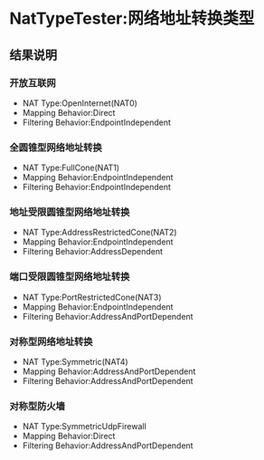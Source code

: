 # NatTypeTester:网络地址转换类型
## 结果说明
### 开放互联网
* NAT Type:OpenInternet(NAT0)
* Mapping Behavior:Direct
* Filtering Behavior:EndpointIndependent
### 全圆锥型网络地址转换
* NAT Type:FullCone(NAT1)
* Mapping Behavior:EndpointIndependent
* Filtering Behavior:EndpointIndependent
### 地址受限圆锥型网络地址转换
* NAT Type:AddressRestrictedCone(NAT2)
* Mapping Behavior:EndpointIndependent
* Filtering Behavior:AddressDependent
### 端口受限圆锥型网络地址转换
* NAT Type:PortRestrictedCone(NAT3)
* Mapping Behavior:EndpointIndependent
* Filtering Behavior:AddressAndPortDependent
### 对称型网络地址转换
* NAT Type:Symmetric(NAT4)
* Mapping Behavior:AddressAndPortDependent
* Filtering Behavior:AddressAndPortDependent
### 对称型防火墙
* NAT Type:SymmetricUdpFirewall
* Mapping Behavior:Direct
* Filtering Behavior:AddressAndPortDependent